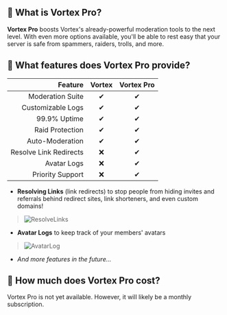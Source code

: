 ## 🌟 What is Vortex Pro?
**Vortex Pro** boosts Vortex's already-powerful moderation tools to the next level. With even more options available, you'll be able to rest easy that your server is safe from spammers, raiders, trolls, and more.

## 🌟 What features does Vortex Pro provide?

Feature|Vortex|Vortex Pro
---:|:---:|:---:
Moderation Suite|✔|✔
Customizable Logs|✔|✔
99.9% Uptime|✔|✔
Raid Protection|✔|✔
Auto-Moderation|✔|✔
Resolve Link Redirects|❌|✔
Avatar Logs|❌|✔
Priority Support|❌|✔


* **Resolving Links** (link redirects) to stop people from hiding invites and referrals behind redirect sites, link shorteners, and even custom domains!
> ![ResolveLinks](https://i.imgur.com/ae85DsF.png)

* **Avatar Logs** to keep track of your members' avatars
> ![AvatarLog](https://i.imgur.com/PIaeDzc.png)

* *And more features in the future...*

## 🌟 How much does Vortex Pro cost?
Vortex Pro is not yet available. However, it will likely be a monthly subscription.
